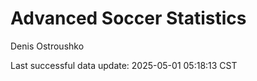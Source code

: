 # Advanced Soccer Statistics
Denis Ostroushko

<!-- gfm -->

Last successful data update: 2025-05-01 05:18:13 CST
